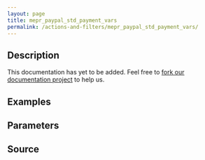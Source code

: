```yaml
---
layout: page
title: mepr_paypal_std_payment_vars
permalink: /actions-and-filters/mepr_paypal_std_payment_vars/
---
```


## Description

This documentation has yet to be added. Feel free to [fork our documentation project](https://github.com/caseproof/memberpress-docs) to help us.

## Examples


## Parameters


## Source

